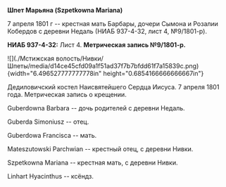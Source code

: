 **Шпет Марьяна (Szpetkowna Mariana)**

7 апреля 1801 г -- крестная мать Барбары, дочери Сымона и Розалии
Кобердов с деревни Недаль (НИАБ 937-4-32, лист 4, №9/1801-р).

**НИАБ 937-4-32:** Лист 4. **Метрическая запись №9/1801-р.**

![](./Мстижская волость/Нивки/Шпеты/media/d14ce45cfd09a1f51ad37f7b7bfdd61f7a15839c.png){width="6.496527777777778in"
height="0.6854166666666667in"}

Дедиловичский костел Наисвятейшего Сердца Иисуса. 7 апреля 1801 года.
Метрическая запись о крещении.

Guberdowna Barbara -- дочь родителей с деревни Недаль.

Guberda Simoniusz -- отец.

Guberdowa Francisca -- мать.

Mateszutowski Parchwian -- крестный отец, с деревни Нивки.

Szpetkowna Mariana -- крестная мать, с деревни Нивки.

Linhart Hyacinthus -- ксёндз.

